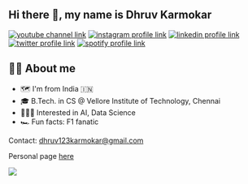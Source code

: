 ## Hi there 👋, my name is Dhruv Karmokar

[![youtube channel link](https://img.shields.io/badge/YouTube-FF0000?style=for-the-badge&logo=youtube&logoColor=white)](https://www.youtube.com/@karmokardhruv)
[![instagram profile link](https://img.shields.io/badge/Instagram-E4405F?style=for-the-badge&logo=instagram&logoColor=white)](https://instagram.com/karmokardhruv)
[![linkedin profile link](https://img.shields.io/badge/LinkedIn-0077B5?style=for-the-badge&logo=linkedin&logoColor=white)](https://www.linkedin.com/in/karmokardhruv/)
[![twitter profile link](https://img.shields.io/badge/Twitter-1DA1F2?style=for-the-badge&logo=twitter&logoColor=white)](https://twitter.com/karmokardhruv)
[![spotify profile link](https://img.shields.io/badge/Spotify-1ED760?&style=for-the-badge&logo=spotify&logoColor=white)](https://open.spotify.com/user/e93h5hhxuz710hu0e6az6sbpc)

## 🙋‍♂️ About me
- 🗺 I'm from India 🇮🇳
- 🎓 B.Tech. in CS @ Vellore Institute of Technology, Chennai
- 👩🏻‍💻 Interested in AI, Data Science
- 🏎️ Fun facts: F1 fanatic

Contact: dhruv123karmokar@gmail.com

Personal page [here](https://karmokardhruv.github.io)

<p align="left">
  <a href="https://skillicons.dev">
    <img src="https://skillicons.dev/icons?i=git,github,cpp,py,pytorch" />
  </a>
</p>
